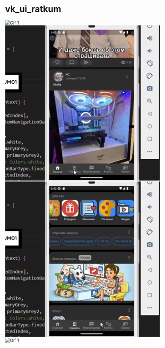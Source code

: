 # vk_ui_ratkum

![Gif 1](https://github.com/Ratkum01/vk_ui_ratkum/blob/main/assets/gif/vk1.gif?raw=true)
![Gif 1](https://github.com/Ratkum01/vk_ui_ratkum/blob/main/assets/gif/vk2.gif?raw=true)
![Gif 1](https://github.com/Ratkum01/vk_ui_ratkum/blob/main/assets/gif/vk3.gif?raw=true)
![Gif 1](https://github.com/Ratkum01/vk_ui_ratkum/blob/main/assets/gif/vk4.gif?raw=true)



